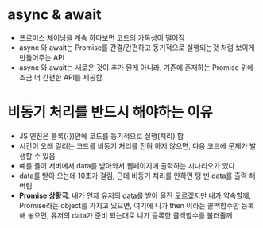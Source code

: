 # async & await
- 프로미스 체이닝을 계속 하다보면 코드의 가독성이 떨어짐
- async 와 await는 Promise를 간결/간편하고 동기적으로 실행되는것 처럼 보이게 만들어주는 API
- async 와 await는 새로운 것이 추가 된게 아니라, 기존에 존재하는 Promise 위에 조금 더 간편한 API를 제공함 

# 비동기 처리를 반드시 해야하는 이유

- JS 엔진은 블록({})안에 코드를 동기적으로 실행(처리) 함
- 시간이 오래 걸리는 코드를 비동기 처리를 전혀 하지 않으면, 다음 코드에 문제가 발생할 수 있음
- 예를 들어 서버에서 data를 받아와서 웹페이지에 출력하는 시나리오가 있다
- data를 받아 오는데 10초가 걸림, 근데 비동기 처리를 안하면 텅 빈 data를 출력 해버림
- **Promise 상황극**: 내가 언제 유저의 data를 받아 올진 모르겠지만 내가 약속할께,
  Promise라는 object를 가지고 있으면, 여기에 니가 then 이라는 콜백함수만 등록해 놓으면, 유저의 data가 준비 되는대로 니가 등록한 콜백함수를 불러줄께
